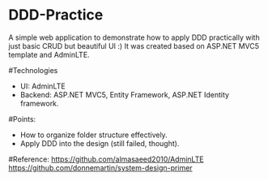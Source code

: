# DDD-Practice
A simple web application to demonstrate how to apply DDD practically with just basic CRUD but beautiful UI :)
It was created based on ASP.NET MVC5 template and AdminLTE.

#Technologies
- UI: AdminLTE
- Backend: ASP.NET MVC5, Entity Framework, ASP.NET Identity framework.

#Points:
- How to organize folder structure effectively.
- Apply DDD into the design (still failed, thought).

#Reference:
https://github.com/almasaeed2010/AdminLTE
https://github.com/donnemartin/system-design-primer
